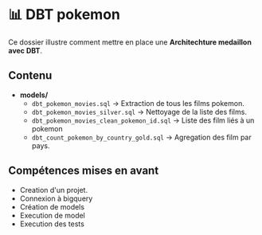 # 📊 DBT pokemon

Ce dossier illustre comment mettre en place une **Architechture medaillon avec DBT**.

## Contenu
- **models/**
  - `dbt_pokemon_movies.sql` → Extraction de tous les films pokemon.
  - `dbt_pokemon_movies_silver.sql` → Nettoyage de la liste des films.
  - `dbt_pokemon_movies_clean_pokemon_id.sql` → Liste des film liés à un pokemon
  - `dbt_count_pokemon_by_country_gold.sql` → Agregation des film par pays.

## Compétences mises en avant
- Creation d'un projet.
- Connexion à bigquery
- Création de models
- Execution de model
- Execution des tests
